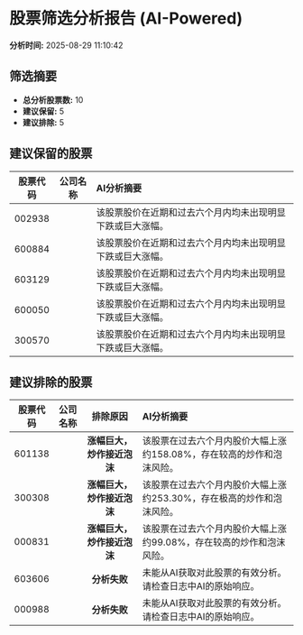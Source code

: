 # 股票筛选分析报告 (AI-Powered)

**分析时间:** 2025-08-29 11:10:42

## 筛选摘要

- **总分析股票数:** 10
- **建议保留:** 5
- **建议排除:** 5

## 建议保留的股票

| 股票代码 | 公司名称 | AI分析摘要 |
|:---:|:---:|:---|
| 002938 |  | 该股票股价在近期和过去六个月内均未出现明显下跌或巨大涨幅。 |
| 600884 |  | 该股票股价在近期和过去六个月内均未出现明显下跌或巨大涨幅。 |
| 603129 |  | 该股票股价在近期和过去六个月内均未出现明显下跌或巨大涨幅。 |
| 600050 |  | 该股票股价在近期和过去六个月内均未出现明显下跌或巨大涨幅。 |
| 300570 |  | 该股票股价在近期和过去六个月内均未出现明显下跌或巨大涨幅。 |

## 建议排除的股票

| 股票代码 | 公司名称 | 排除原因 | AI分析摘要 |
|:---:|:---:|:---:|:---|
| 601138 |  | **涨幅巨大，炒作接近泡沫** | 该股票在过去六个月内股价大幅上涨约158.08%，存在较高的炒作和泡沫风险。 |
| 300308 |  | **涨幅巨大，炒作接近泡沫** | 该股票在过去六个月内股价大幅上涨约253.30%，存在极高的炒作和泡沫风险。 |
| 000831 |  | **涨幅巨大，炒作接近泡沫** | 该股票在过去六个月内股价大幅上涨约99.08%，存在较高的炒作和泡沫风险。 |
| 603606 |  | **分析失败** | 未能从AI获取对此股票的有效分析。请检查日志中AI的原始响应。 |
| 000988 |  | **分析失败** | 未能从AI获取对此股票的有效分析。请检查日志中AI的原始响应。 |
